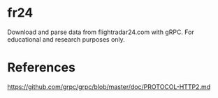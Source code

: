 # fr24

Download and parse data from flightradar24.com with gRPC.
For educational and research purposes only.

# References

https://github.com/grpc/grpc/blob/master/doc/PROTOCOL-HTTP2.md